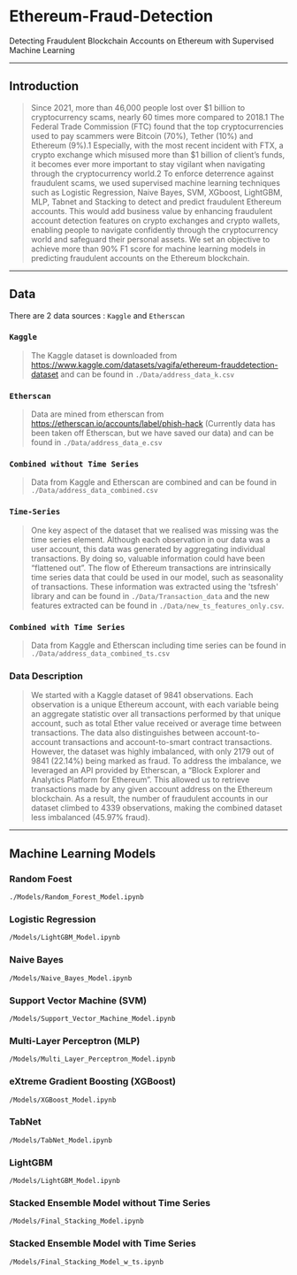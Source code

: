 # Ethereum-Fraud-Detection

Detecting Fraudulent Blockchain Accounts on Ethereum with Supervised Machine Learning

---

## Introduction

> Since 2021, more than 46,000 people lost over $1 billion to cryptocurrency scams, nearly 60 times more compared to 2018.1 The Federal Trade Commission (FTC) found that the top cryptocurrencies used to pay scammers were Bitcoin (70%), Tether (10%) and Ethereum (9%).1 Especially, with the most recent incident with FTX, a crypto exchange which misused more than $1 billion of client’s funds, it becomes ever more important to stay vigilant when navigating through the cryptocurrency world.2 To enforce deterrence against fraudulent scams, we used supervised machine learning techniques such as Logistic Regression, Naive Bayes, SVM, XGboost, LightGBM, MLP, Tabnet and Stacking to detect and predict fraudulent Ethereum accounts. This would add business value by enhancing fraudulent account detection features on crypto exchanges and crypto wallets, enabling people to navigate confidently through the cryptocurrency world and safeguard their personal assets. We set an objective to achieve more than 90% F1 score for machine learning models in predicting fraudulent accounts on the Ethereum blockchain.

---

## Data

There are 2 data sources : `Kaggle` and `Etherscan`

### `Kaggle`

> The Kaggle dataset is downloaded from https://www.kaggle.com/datasets/vagifa/ethereum-frauddetection-dataset and can be found in `./Data/address_data_k.csv`

### `Etherscan`

> Data are mined from etherscan from https://etherscan.io/accounts/label/phish-hack (Currently data has been taken off Etherscan, but we have saved our data) and can be found in `./Data/address_data_e.csv`

### `Combined without Time Series`

> Data from Kaggle and Etherscan are combined and can be found in `./Data/address_data_combined.csv`

### `Time-Series`

> One key aspect of the dataset that we realised was missing was the time series element. Although each observation in our data was a user account, this data was generated by aggregating individual transactions. By doing so, valuable information could have been “flattened out”. The flow of Ethereum transactions are intrinsically time series data that could be used in our model, such as seasonality of transactions. These information was extracted using the 'tsfresh' library and can be found in `./Data/Transaction_data` and the new features extracted can be found in `./Data/new_ts_features_only.csv`.

### `Combined with Time Series`

> Data from Kaggle and Etherscan including time series can be found in `./Data/address_data_combined_ts.csv`

### Data Description

> We started with a Kaggle dataset of 9841 observations. Each observation is a unique Ethereum account, with each variable being an aggregate statistic over all transactions performed by that unique account, such as total Ether value received or average time between transactions. The data also distinguishes between account-to-account transactions and account-to-smart contract transactions. However, the dataset was highly imbalanced, with only 2179 out of 9841 (22.14%) being marked as fraud. To address the imbalance, we leveraged an API provided by Etherscan, a “Block Explorer and Analytics Platform for Ethereum”. This allowed us to retrieve transactions made by any given account address on the Ethereum blockchain. As a result, the number of fraudulent accounts in our dataset climbed to 4339 observations, making the combined dataset less imbalanced (45.97% fraud).

---

## Machine Learning Models

### Random Foest

`./Models/Random_Forest_Model.ipynb`

### Logistic Regression

`/Models/LightGBM_Model.ipynb`

### Naive Bayes

`/Models/Naive_Bayes_Model.ipynb`

### Support Vector Machine (SVM)

`/Models/Support_Vector_Machine_Model.ipynb`

### Multi-Layer Perceptron (MLP)

`/Models/Multi_Layer_Perceptron_Model.ipynb`

### eXtreme Gradient Boosting (XGBoost)

`/Models/XGBoost_Model.ipynb`

### TabNet

`/Models/TabNet_Model.ipynb`

### LightGBM

`/Models/LightGBM_Model.ipynb`

### Stacked Ensemble Model without Time Series

`/Models/Final_Stacking_Model.ipynb`

### Stacked Ensemble Model with Time Series

`/Models/Final_Stacking_Model_w_ts.ipynb`
